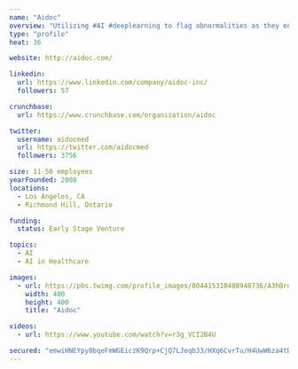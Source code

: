 ```yaml
---
name: "Aidoc"
overview: "Utilizing #AI #deeplearning to flag abnormalities as they enter the #radiology #worklist"
type: "profile"
heat: 36

website: http://aidoc.com/

linkedin:
  url: https://www.linkedin.com/company/aidoc-inc/
  followers: 57

crunchbase:
  url: https://www.crunchbase.com/organization/aidoc

twitter:
  username: aidocmed
  url: https://twitter.com/aidocmed
  followers: 3756

size: 11-50 employees
yearFounded: 2008
locations:
  - Los Angeles, CA
  - Richmond Hill, Ontario

funding:
  status: Early Stage Venture

topics:
  - AI
  - AI in Healthcare

images:
  - url: https://pbs.twimg.com/profile_images/804415310488948736/A3hBrqgt_400x400.jpg
    width: 400
    height: 400
    title: "Aidoc"

videos:
  - url: https://www.youtube.com/watch?v=r3g_VCI2B4U

secured: "emwiHNEYpy8bqeFmWGEiczK9Qrp+CjQ7LJeqbJ3/HXq6CvrTu/H4UwW6za4tDKoX9f2GBIQhSGhnCB5zavkpEZ77ta9RNOGmEn/SGfnYh5ihlGC8eXDI0WARrt2DUB4Kw/q8Ij98EloTzFFJSt6K7pnGYczy7uhXixf3FquIrrsab5Vl+HzJpdboydow1fDfYhjCHy+2M3mm2eXoAK1WoRq88uuS8MnuOxyNON23C0JkqdJ8pPfanHDZcY7NpwaNbKV02JuNmtxtYrdaDJwKDA==;4fi5xcmieXMMzzpA8mQtxA=="
---
```


